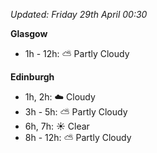 *Updated: Friday 29th April 00:30*

**Glasgow**

* 1h - 12h: :partly_sunny: Partly Cloudy

**Edinburgh**

* 1h, 2h: :cloud: Cloudy
* 3h - 5h: :partly_sunny: Partly Cloudy
* 6h, 7h: :sunny: Clear
* 8h - 12h: :partly_sunny: Partly Cloudy
